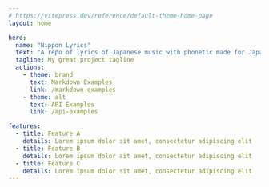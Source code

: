 ```yaml
---
# https://vitepress.dev/reference/default-theme-home-page
layout: home

hero:
  name: "Nippon Lyrics"
  text: "A repo of lyrics of Japanese music with phonetic made for Japanese beginer."
  tagline: My great project tagline
  actions:
    - theme: brand
      text: Markdown Examples
      link: /markdown-examples
    - theme: alt
      text: API Examples
      link: /api-examples

features:
  - title: Feature A
    details: Lorem ipsum dolor sit amet, consectetur adipiscing elit
  - title: Feature B
    details: Lorem ipsum dolor sit amet, consectetur adipiscing elit
  - title: Feature C
    details: Lorem ipsum dolor sit amet, consectetur adipiscing elit
---
```



